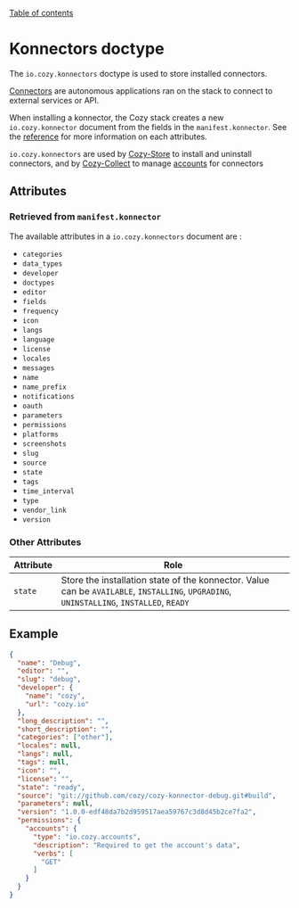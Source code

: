 [Table of contents](README.md#table-of-contents)

# Konnectors doctype

The `io.cozy.konnectors` doctype is used to store installed connectors.

[Connectors](https://docs.cozy.io/en/tutorials/konnector/) are autonomous applications ran on the stack to connect to external services or API.

When installing a konnector, the Cozy stack creates a new `io.cozy.konnector` document from the fields in the `manifest.konnector`. See the [reference](https://github.com/cozy/cozy-collect/blob/master/docs/konnector-manifest.md) for more information on each attributes.

`io.cozy.konnectors` are used by [Cozy-Store](http://github.com/cozy/cozy-store/) to install and uninstall connectors, and by [Cozy-Collect](http://github.com/cozy/cozy-collect/) to manage [accounts](io.cozy.accounts) for connectors

## Attributes
### Retrieved from `manifest.konnector`

The available attributes in a `io.cozy.konnectors` document are :

* `categories`
* `data_types`
* `developer`
* `doctypes`
* `editor`
* `fields`
* `frequency`
* `icon`
* `langs`
* `language`
* `license`
* `locales`
* `messages`
* `name`
* `name_prefix`
* `notifications`
* `oauth`
* `parameters`
* `permissions`
* `platforms`
* `screenshots`
* `slug`
* `source`
* `state`
* `tags`
* `time_interval`
* `type`
* `vendor_link`
* `version`

### Other Attributes

| Attribute | Role |
|-----------|------|
| `state`   | Store the installation state of the konnector. Value can be `AVAILABLE`, `INSTALLING`, `UPGRADING`, `UNINSTALLING`, `INSTALLED`, `READY` |

## Example

```json
{
  "name": "Debug",
  "editor": "",
  "slug": "debug",
  "developer": {
    "name": "cozy",
    "url": "cozy.io"
  },
  "long_description": "",
  "short_description": "",
  "categories": ["other"],
  "locales": null,
  "langs": null,
  "tags": null,
  "icon": "",
  "license": "",
  "state": "ready",
  "source": "git://github.com/cozy/cozy-konnector-debug.git#build",
  "parameters": null,
  "version": "1.0.0-edf48da7b2d959517aea59767c3d8d45b2ce7fa2",
  "permissions": {
    "accounts": {
      "type": "io.cozy.accounts",
      "description": "Required to get the account's data",
      "verbs": [
        "GET"
      ]
    }
  }
}
```

